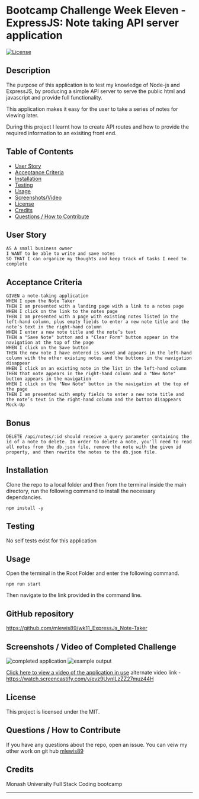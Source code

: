 

# Bootcamp Challenge Week Eleven - ExpressJS: Note taking API server application
[![License](https://img.shields.io/badge/License-MIT-blue.svg)](https://opensource.org/licenses/MIT)


## Description

The purpose of this application is to test my knowledge of Node-js and ExpressJS, by producing a simple API server to serve the public html and javascript and provide full functionality.

This application makes it easy for the user to take a series of notes for viewing later.

During this project I learnt how to create API routes and how to provide the required information to an exisiting front end.

## Table of Contents
    
- [User Story](#sser-story)
- [Acceptance Criteria](#acceptance-criteria)
- [Installation](#installation)
- [Testing](#testing)
- [Usage](#usage)
- [Screenshots/Video](<#screenshots--video-of-completed-challenge>)
- [License](#license)
- [Credits](#credits)
- [Questions / How to Contribute](#questions--how-to-contribute)

## User Story

```
AS A small business owner
I WANT to be able to write and save notes
SO THAT I can organize my thoughts and keep track of tasks I need to complete
```

## Acceptance Criteria

```
GIVEN a note-taking application
WHEN I open the Note Taker
THEN I am presented with a landing page with a link to a notes page
WHEN I click on the link to the notes page
THEN I am presented with a page with existing notes listed in the left-hand column, plus empty fields to enter a new note title and the note’s text in the right-hand column
WHEN I enter a new note title and the note’s text
THEN a "Save Note" button and a "Clear Form" button appear in the navigation at the top of the page
WHEN I click on the Save button
THEN the new note I have entered is saved and appears in the left-hand column with the other existing notes and the buttons in the navigation disappear
WHEN I click on an existing note in the list in the left-hand column
THEN that note appears in the right-hand column and a "New Note" button appears in the navigation
WHEN I click on the "New Note" button in the navigation at the top of the page
THEN I am presented with empty fields to enter a new note title and the note’s text in the right-hand column and the button disappears
Mock-Up
```
## Bonus
```
DELETE /api/notes/:id should receive a query parameter containing the id of a note to delete. In order to delete a note, you'll need to read all notes from the db.json file, remove the note with the given id property, and then rewrite the notes to the db.json file.
```

## Installation

Clone the repo to a local folder and then from the terminal inside the main directory, run the following command to install the necessary dependancies.
       
    npm install -y

## Testing

No self tests exist for this application

## Usage
    
Open the terminal in the Root Folder and enter the following command.

    npm run start

Then navigate to the link provided in the command line. 


## GitHub repository
https://github.com/mlewis89/wk11_ExpressJs_Note-Taker

## Screenshots / Video of Completed Challenge

![completed application](/assets/screenshot.PNG)
![example output](/example/logo.svg)

[Click here to view a video of the application in use](/assets/wk10-svg-generator.mp4)
alternate video link - https://watch.screencastify.com/v/evz9UvnILzZZ27muz44H

## License
This project is licensed under the MIT.
    
## Questions / How to Contribute
    
If you have any questions about the repo, open an issue. You can veiw my other work on git hub [mlewis89](https://github.com/mlewis89/)

## Credits

Monash University Full Stack Coding bootcamp


---
